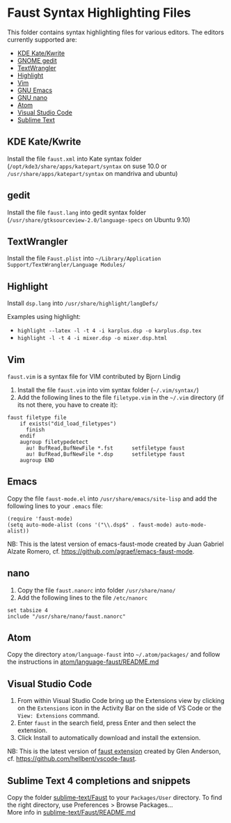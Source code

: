 # Faust Syntax Highlighting Files

This folder contains syntax highlighting files for various editors. The editors currently supported are: 

* [KDE Kate/Kwrite](https://kate-editor.org/)
* [GNOME gedit](https://wiki.gnome.org/Apps/Gedit)
* [TextWrangler](https://www.barebones.com/products/textwrangler/)
* [Highlight](http://www.andre-simon.de/)
* [Vim](https://www.vim.org/)
* [GNU Emacs](https://www.gnu.org/software/emacs/)
* [GNU nano](https://www.nano-editor.org/)
* [Atom](https://atom.io/)
* [Visual Studio Code](https://code.visualstudio.com/)
* [Sublime Text](https://www.sublimetext.com)

## KDE Kate/Kwrite

Install the file `faust.xml` into Kate syntax folder (`/opt/kde3/share/apps/katepart/syntax` on suse 10.0 or `/usr/share/apps/katepart/syntax` on mandriva and ubuntu)

## gedit

Install the file `faust.lang` into gedit syntax folder (`/usr/share/gtksourceview-2.0/language-specs` on Ubuntu 9.10)

## TextWrangler
Install the file `Faust.plist` into `~/Library/Application Support/TextWrangler/Language Modules/`

## Highlight

Install `dsp.lang` into `/usr/share/highlight/langDefs/`

Examples using highlight:
* `highlight --latex -l -t 4 -i karplus.dsp -o karplus.dsp.tex`
* `highlight -l -t 4 -i mixer.dsp -o mixer.dsp.html`

## Vim

`faust.vim` is a syntax file for VIM contributed by Bjorn Lindig

1. Install the file `faust.vim` into vim syntax folder (`~/.vim/syntax/`)
2. Add the following lines to the file `filetype.vim` in the `~/.vim` directory (if its not there, you have to create it):

```
faust filetype file
    if exists("did_load_filetypes")
      finish
    endif
    augroup filetypedetect
      au! BufRead,BufNewFile *.fst      setfiletype faust
      au! BufRead,BufNewFile *.dsp      setfiletype faust
    augroup END
```

## Emacs
Copy the file `faust-mode.el` into `/usr/share/emacs/site-lisp` and add the following lines to your `.emacs` file:

```
(require 'faust-mode)
(setq auto-mode-alist (cons '("\\.dsp$" . faust-mode) auto-mode-alist))
```

NB: This is the latest version of emacs-faust-mode created by Juan Gabriel Alzate Romero, cf. https://github.com/agraef/emacs-faust-mode.

## nano

1. Copy the file `faust.nanorc` into folder `/usr/share/nano/`
2. Add the following lines to the file `/etc/nanorc`

```
set tabsize 4
include "/usr/share/nano/faust.nanorc"
```

## Atom

Copy the directory `atom/language-faust` into `~/.atom/packages/` and follow the instructions in [atom/language-faust/README.md](atom/language-faust/README.md)

## Visual Studio Code

1. From within Visual Studio Code bring up the Extensions view by clicking on the `Extensions` icon in the Activity Bar on the side of VS Code or the `View: Extensions` command.
2. Enter `faust` in the search field, press Enter and then select the extension.
3. Click Install to automatically download and install the extension.

NB: This is the latest version of [faust extension](https://marketplace.visualstudio.com/items?itemName=glen-anderson.vscode-faust) created by Glen Anderson, cf. https://github.com/hellbent/vscode-faust.

## Sublime Text 4 completions and snippets

Copy the folder [sublime-text/Faust](sublime-text/Faust) to your `Packages/User` directory. To find the right directory, use Preferences > Browse Packages...  
More info in [sublime-text/Faust/README.md](sublime-text/Faust/README.md)
